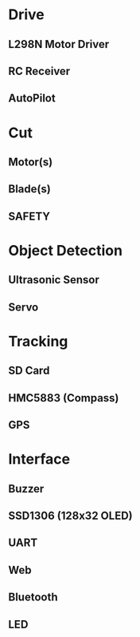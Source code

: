 # Drive
## L298N Motor Driver
## RC Receiver
## AutoPilot


# Cut
## Motor(s)
## Blade(s)
## SAFETY


# Object Detection
## Ultrasonic Sensor
## Servo


# Tracking
## SD Card
## HMC5883 (Compass)
## GPS


# Interface
## Buzzer
## SSD1306 (128x32 OLED)
## UART
## Web
## Bluetooth
## LED
